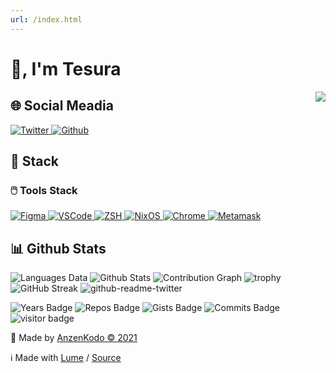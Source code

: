 ```yaml
---
url: /index.html
---
```


# 👋, I'm **Tesura**

[
<img src="https://doodleipsum.com/302/flat" align="right" />
](https://github.com/AnzenKodo/AnzenKodo)

## 🌐 Social Meadia

[
![Twitter](https://img.shields.io/badge/-MicroBlog-2C3E50?style=for-the-badge&logo=twitter&color=1da1f2&logoColor=fff)
](https://twitter.com/AnzenKodo)
[
![Github](https://img.shields.io/badge/-Projects-2C3E50?style=for-the-badge&logo=github&color=161b22&logoColor=fff)
](https://twitter.com/AnzenKodo)

## 🧰 Stack

### 🖱️ Tools Stack

[
![Figma](https://img.shields.io/badge/-UX/UI-2C3E50?style=for-the-badge&logo=figma "User Experience / User Interface")
](https://figma.com)
[
![VSCode](https://img.shields.io/badge/-IDE-2C3E50?style=for-the-badge&logo=visual-studio-code&logoColor=1481ca "Visual Studio Code")
](https://code.visualstudio.com)
[
![ZSH](https://img.shields.io/badge/-Shell-2C3E50?style=for-the-badge&logo=gnu-bash&logoColor=white "Z Shell")
](https://ohmyz.sh)
[
![NixOS](https://img.shields.io/badge/-OS-2C3E50?style=for-the-badge&logo=nixos&logoColor=0068c8)
](https://lubuntu.net)
[
![Chrome](https://img.shields.io/badge/-Browser-2C3E50?style=for-the-badge&logo=google-chrome)
](https://google.com/chrome)
[
![Metamask](https://img.shields.io/badge/-🦊%20%20Wallet-2C3E50?style=for-the-badge)
](https://metamask.io)

## 📊 Github Stats

![Languages Data](https://github-readme-stats.vercel.app/api/top-langs/?username=AnzenKodo&bg_color=00000000&hide_border=true&text_color=ECF0F1&title_color=2980B9&langs_count=10)
![Github Stats](https://github-readme-stats.vercel.app/api?username=AnzenKodo&show_icons=true&bg_color=00000000&hide_border=true&text_color=ECF0F1&title_color=2980B9&include_all_commits=true&count_private=true)
![Contribution Graph](https://activity-graph.herokuapp.com/graph?username=AnzenKodo&bg_color=00000000&color=ECF0F1&line=3498DB&point=E74C3C&area_color=34495E&hide_border=true&area=true)
![trophy](https://github-profile-trophy.vercel.app/?username=AnzenKodo&no-bg=true&no-frame=true&theme=onestar&column=3)
![GitHub Streak](https://github-readme-streak-stats.herokuapp.com?user=AnzenKodo&hide_border=true&date_format=j%20M%5B%20Y%5D&background=00000000&ring=DD2727&stroke=DD2727&fire=DD2727&currStreakNum=DD2727&sideNums=DD2727&currStreakLabel=DD2727&sideLabels=DD2727&dates=DD2727)
![github-readme-twitter](https://github-readme-twitter.gazf.vercel.app/api?id=AnzenKodo&show_border=off)


![Years Badge](https://badges.pufler.dev/years/AnzenKodo)
![Repos Badge](https://badges.pufler.dev/repos/AnzenKodo)
![Gists Badge](https://badges.pufler.dev/gists/AnzenKodo)
![Commits Badge](https://badges.pufler.dev/commits/yearly/AnzenKodo)
![visitor badge](https://visitor-badge.glitch.me/badge?page_id=AnzenKodo.visitor-badge&left_color=red&right_color=green&left_text=Hello%20Visitors)


🔨 Made by [AnzenKodo ©️ 2021](/LICENSE)

ℹ️ Made with [Lume](https://lumeland.github.io/) /
[Source](https://github.com/AnzenKodo/AnzenKodo)
